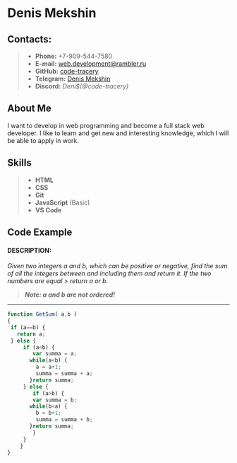 # Denis Mekshin
## Contacts:
> +  **Phone:** +7-909-544-7580 
> +  **E-mail:** web.development@rambler.ru
> +  **GitHub:** [code-tracery](https://github.com/code-tracery)
> +  **Telegram:** [Denis Mekshin](https://t.me/mekshin)
> +  **Discord:** *Deni$(@code-tracery)*
## About Me
I want to develop in web programming and become a full stack web developer. I like to learn and get new and interesting knowledge, which I will be able to apply in work.
## Skills
> + **HTML**
>  + **CSS**
>  + **Git**
>  + **JavaScript** (Basic)
> +  **VS Code**
## Code Example
#### DESCRIPTION:
 *Given two integers a and b, which can be positive or negative, find the sum of all the integers between and including them and return it.
If the two numbers are equal > return a or b.*

> ***Note: a and b are not ordered!***
____
```javascript
function GetSum( a,b )
{
 if (a==b) {   
   return a;
 } else {     
     if (a<b) {
        var summa = a;     
       while(a<b) {
         a = a+1;
         summa = summa + a;         
       }return summa;
     } else {
     	if (a>b) {
        var summa = b;     
       while(b<a) {
         b = b+1;
         summa = summa + b;         
       }return summa; 
        }	
     }     
    }
}
```